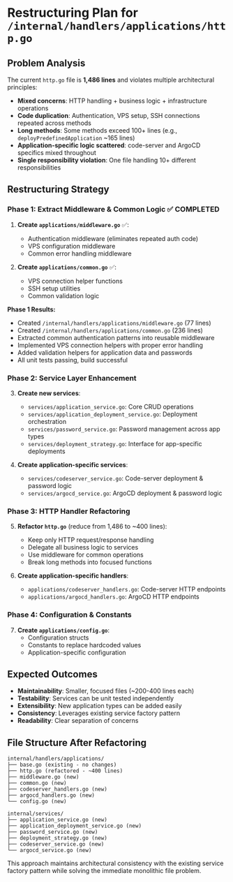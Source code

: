# Restructuring Plan for `/internal/handlers/applications/http.go`

## Problem Analysis
The current `http.go` file is **1,486 lines** and violates multiple architectural principles:
- **Mixed concerns**: HTTP handling + business logic + infrastructure operations
- **Code duplication**: Authentication, VPS setup, SSH connections repeated across methods  
- **Long methods**: Some methods exceed 100+ lines (e.g., `deployPredefinedApplication` ~165 lines)
- **Application-specific logic scattered**: code-server and ArgoCD specifics mixed throughout
- **Single responsibility violation**: One file handling 10+ different responsibilities

## Restructuring Strategy

### Phase 1: Extract Middleware & Common Logic ✅ COMPLETED
1. **Create `applications/middleware.go`** ✅:
   - Authentication middleware (eliminates repeated auth code)
   - VPS configuration middleware  
   - Common error handling middleware

2. **Create `applications/common.go`** ✅:
   - VPS connection helper functions
   - SSH setup utilities
   - Common validation logic

**Phase 1 Results:**
- Created `/internal/handlers/applications/middleware.go` (77 lines)
- Created `/internal/handlers/applications/common.go` (236 lines)
- Extracted common authentication patterns into reusable middleware
- Implemented VPS connection helpers with proper error handling
- Added validation helpers for application data and passwords
- All unit tests passing, build successful

### Phase 2: Service Layer Enhancement  
3. **Create new services**:
   - `services/application_service.go`: Core CRUD operations
   - `services/application_deployment_service.go`: Deployment orchestration
   - `services/password_service.go`: Password management across app types
   - `services/deployment_strategy.go`: Interface for app-specific deployments

4. **Create application-specific services**:
   - `services/codeserver_service.go`: Code-server deployment & password logic
   - `services/argocd_service.go`: ArgoCD deployment & password logic

### Phase 3: HTTP Handler Refactoring
5. **Refactor `http.go`** (reduce from 1,486 to ~400 lines):
   - Keep only HTTP request/response handling
   - Delegate all business logic to services
   - Use middleware for common operations
   - Break long methods into focused functions

6. **Create application-specific handlers**:
   - `applications/codeserver_handlers.go`: Code-server HTTP endpoints
   - `applications/argocd_handlers.go`: ArgoCD HTTP endpoints

### Phase 4: Configuration & Constants
7. **Create `applications/config.go`**:
   - Configuration structs
   - Constants to replace hardcoded values
   - Application-specific configuration

## Expected Outcomes
- **Maintainability**: Smaller, focused files (~200-400 lines each)
- **Testability**: Services can be unit tested independently
- **Extensibility**: New application types can be added easily
- **Consistency**: Leverages existing service factory pattern
- **Readability**: Clear separation of concerns

## File Structure After Refactoring
```
internal/handlers/applications/
├── base.go (existing - no changes)
├── http.go (refactored - ~400 lines)
├── middleware.go (new)
├── common.go (new) 
├── codeserver_handlers.go (new)
├── argocd_handlers.go (new)
└── config.go (new)

internal/services/
├── application_service.go (new)
├── application_deployment_service.go (new)
├── password_service.go (new)
├── deployment_strategy.go (new)
├── codeserver_service.go (new)
└── argocd_service.go (new)
```

This approach maintains architectural consistency with the existing service factory pattern while solving the immediate monolithic file problem.